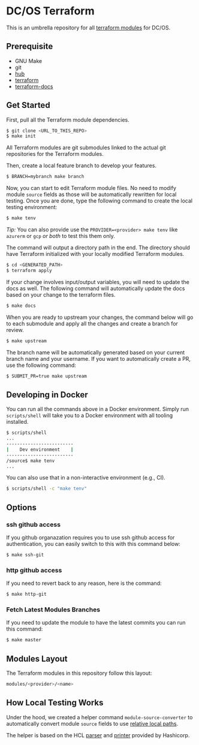 # DC/OS Terraform

This is an umbrella repository for all [terraform modules](https://github.com/dcos-terraform) for DC/OS.

## Prerequisite

- GNU Make
- git
- [hub](https://hub.github.com/)
- [terraform](https://www.terraform.io/downloads.html)
- [terraform-docs](https://github.com/segmentio/terraform-docs)

## Get Started

First, pull all the Terraform module dependencies.

```bash
$ git clone <URL_TO_THIS_REPO>
$ make init
```

All Terraform modules are git submodules linked to the actual git repositories for the Terraform modules.

Then, create a local feature branch to develop your features.

```bash
$ BRANCH=mybranch make branch
```

Now, you can start to edit Terraform module files.
No need to modify module `source` fields as those will be automatically rewritten for local testing.
Once you are done, type the following command to create the local testing environment:

```bash
$ make tenv
```

*Tip:* You can also provide use the `PROVIDER=<provider> make tenv` like `azurerm` or `gcp` _or both_ to test this them only.

The command will output a directory path in the end.
The directory should have Terraform initialized with your locally modified Terraform modules.

```bash
$ cd <GENERATED_PATH>
$ terraform apply
```

If your change involves input/output variables, you will need to update the docs as well.
The following command will automatically update the docs based on your change to the terraform files.

```bash
$ make docs
```

When you are ready to upstream your changes, the command below will go to each submodule and apply all the changes and create a branch for review.

```bash
$ make upstream
```

The branch name will be automatically generated based on your current branch name and your username.
If you want to automatically create a PR, use the following command:

```bash
$ SUBMIT_PR=true make upstream
```

## Developing in Docker

You can run all the commands above in a Docker environment.
Simply run `scripts/shell` will take you to a Docker environment with all tooling installed.

```bash
$ scripts/shell
...
-------------------------
|    Dev environment    |
-------------------------
/source$ make tenv
...
```

You can also use that in a non-interactive environment (e.g., CI).

```bash
$ scripts/shell -c "make tenv"
```

## Options

### ssh github access

If you github organazation requires you to use ssh github access for authentication, you can easily switch to this with this command below:

```bash
$ make ssh-git
```

### http github access

If you need to revert back to any reason, here is the command:

```bash
$ make http-git
```

### Fetch Latest Modules Branches

If you need to update the module to have the latest commits you can run this command:

```bash
$ make master
```

## Modules Layout

The Terraform modules in this repository follow this layout:

```bash
modules/<provider>/<name>
```

## How Local Testing Works

Under the hood, we created a helper command `module-source-converter` to automatically convert module `source` fields to use [relative local paths](https://www.terraform.io/docs/modules/sources.html#local-paths).

The helper is based on the HCL [parser](https://github.com/hashicorp/hcl/tree/master/hcl/parser) and [printer](https://github.com/hashicorp/hcl/tree/master/hcl/printer) provided by Hashicorp.
